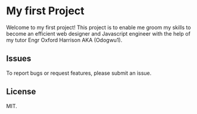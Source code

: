 # My first Project

Welcome to my first project! This project is to enable me groom my skills to become an efficient web designer and Javascript engineer with the help of my tutor Engr Oxford Harrison AKA (Odogwu1).

## Issues  

To report bugs or request features, please submit an issue.

## License

MIT.

